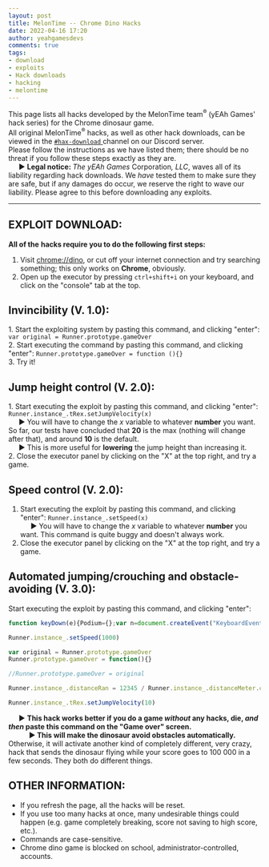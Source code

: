 ```yaml
---
layout: post
title: MelonTime -- Chrome Dino Hacks
date: 2022-04-16 17:20
author: yeahgamesdevs
comments: true
tags: 
- download 
- exploits 
- Hack downloads 
- hacking
- melontime
---
```

<!-- wp:paragraph -->
<p>This page lists all hacks developed by the MelonTime team<sup>® </sup>(yEAh Games' hack series) for the Chrome dinosaur game.<br>All original MelonTime<sup>®</sup> hacks, as well as other hack downloads, can be viewed in the <a href="https://discord.com/channels/887052880782176266/894730499405258753"><code>#hax-download</code> </a>channel on our Discord server.<br>Please follow the instructions as we have listed them; there should be no threat if you follow these steps exactly as they are. <br>⠀⠀▶︎ <strong>Legal notice:<em> </em></strong><em>The</em> <em>yEAh Games</em> Corporation<em>, LLC</em>, waves all of its liability regarding hack downloads. We <em>have</em> tested them to make sure they are safe, but if any damages do occur, we reserve the right to wave our liability. Please agree to this before downloading any exploits.</p>
<!-- /wp:paragraph -->

<!-- wp:separator -->
<hr class="wp-block-separator has-alpha-channel-opacity" />
<!-- /wp:separator -->

<!-- wp:heading -->
<h2>EXPLOIT DOWNLOAD:</h2>
<!-- /wp:heading -->

<!-- wp:paragraph -->
<p><strong>All of the</strong> <strong>hacks require you to do the following first steps: </strong></p>
<!-- /wp:paragraph -->

<!-- wp:list {"ordered":true} -->
<ol><li>Visit <a href="//dino">chrome://dino</a>, or cut off your internet connection and try searching something; this only works on <strong>Chrome</strong>, obviously.</li><li>Open up the executor by pressing <code>ctrl+shift+i</code> on your keyboard, and click on the "console" tab at the top.</li></ol>
<!-- /wp:list -->

<!-- wp:heading {"fontSize":"medium"} -->
<h2 class="has-medium-font-size">Invincibility (V. 1.0):</h2>
<!-- /wp:heading -->

<!-- wp:paragraph -->
<p>1. Start the exploiting system by pasting this command, and clicking "enter": <code>var original = Runner.prototype.gameOver</code><br>2. Start executing the command by pasting this command, and clicking "enter": <code>Runner.prototype.gameOver = function (){}</code><br>3. Try it!</p>
<!-- /wp:paragraph -->

<!-- wp:heading {"fontSize":"medium"} -->
<h2 class="has-medium-font-size">Jump height control (V. 2.0):</h2>
<!-- /wp:heading -->

<!-- wp:paragraph -->
<p>1. Start executing the exploit by pasting this command, and clicking "enter": <code>Runner.instance_.tRex.setJumpVelocity(x)</code> <br>⠀⠀▶︎ You will have to change the <em>x</em> variable to whatever <strong>number</strong> you want. So far, our tests have concluded that <strong>20</strong> is the max (nothing will change after that), and around <strong>10</strong> is the default. <br>⠀⠀▶︎ This is more useful for <strong>lowering</strong> the jump height than increasing it. <br>2. Close the executor panel by clicking on the "X" at the top right, and try a game.</p>
<!-- /wp:paragraph -->

<!-- wp:heading {"fontSize":"medium"} -->
<h2 class="has-medium-font-size">Speed control (V. 2.0):</h2>
<!-- /wp:heading -->

<!-- wp:list {"ordered":true} -->
<ol><li>Start executing the exploit by pasting this command, and clicking "enter": <code>Runner.instance_.setSpeed(x)</code> <br>⠀⠀▶︎ You will have to change the <em>x</em> variable to whatever <strong>number</strong> you want. This command is quite buggy and doesn't always work. </li><li>Close the executor panel by clicking on the "X" at the top right, and try a game.</li></ol>
<!-- /wp:list -->

<!-- wp:heading {"fontSize":"medium"} -->
<h2 class="has-medium-font-size"><strong>Automated jumping/crouching and obstacle-avoiding</strong> (V. 3.0):</h2>
<!-- /wp:heading -->

<!-- wp:paragraph -->
<p>Start executing the exploit by pasting this command, and clicking "enter":</p>
<!-- /wp:paragraph -->

<!-- wp:syntaxhighlighter/code -->
```js
function keyDown(e){Podium={};var n=document.createEvent("KeyboardEvent");Object.defineProperty(n,"keyCode",{get:function(){return this.keyCodeVal}}),n.initKeyboardEvent?n.initKeyboardEvent("keydown",!0,!0,document.defaultView,e,e,"","",!1,""):n.initKeyEvent("keydown",!0,!0,document.defaultView,!1,!1,!1,!1,e,0),n.keyCodeVal=e,document.body.dispatchEvent(n)}function keyUp(e){Podium={};var n=document.createEvent("KeyboardEvent");Object.defineProperty(n,"keyCode",{get:function(){return this.keyCodeVal}}),n.initKeyboardEvent?n.initKeyboardEvent("keyup",!0,!0,document.defaultView,e,e,"","",!1,""):n.initKeyEvent("keyup",!0,!0,document.defaultView,!1,!1,!1,!1,e,0),n.keyCodeVal=e,document.body.dispatchEvent(n)}setInterval(function(){Runner.instance_.horizon.obstacles.length&gt;0&amp;&amp;(Runner.instance_.horizon.obstacles[0].xPos&lt;25*Runner.instance_.currentSpeed-Runner.instance_.horizon.obstacles[0].width/2&amp;&amp;Runner.instance_.horizon.obstacles[0].yPos&gt;75&amp;&amp;(keyUp(40),keyDown(38)),Runner.instance_.horizon.obstacles[0].xPos&lt;30*Runner.instance_.currentSpeed-Runner.instance_.horizon.obstacles[0].width/2&amp;&amp;Runner.instance_.horizon.obstacles[0].yPos&lt;=75&amp;&amp;keyDown(40))},5);

Runner.instance_.setSpeed(1000)

var original = Runner.prototype.gameOver
Runner.prototype.gameOver = function(){}

//Runner.prototype.gameOver = original

Runner.instance_.distanceRan = 12345 / Runner.instance_.distanceMeter.config.COEFFICIENT

Runner.instance_.tRex.setJumpVelocity(10)
```
<!-- /wp:syntaxhighlighter/code -->

<!-- wp:paragraph -->
<p>⠀⠀▶︎ <strong>This hack works better if you do a game <em>without</em> any hacks, die, <em>and then</em> paste this command on the "Game over" screen. </strong><br>⠀⠀⠀⠀▶︎<strong> This will make the dinosaur avoid obstacles automatically.</strong> Otherwise, it will activate another kind of completely different, very crazy, hack that sends the dinosaur flying while your score goes to 100 000 in a few seconds. They both do different things.</p>
<!-- /wp:paragraph -->

<!-- wp:heading -->
<h2>OTHER INFORMATION:</h2>
<!-- /wp:heading -->

<!-- wp:list -->
<ul><li>If you refresh the page, all the hacks will be reset. </li><li>If you use too many hacks at once, many undesirable things could happen (e.g. game completely breaking, score not saving to high score, etc.). </li><li>Commands are case-sensitive. </li><li>Chrome dino game is blocked on school, administrator-controlled, accounts.</li></ul>
<!-- /wp:list -->
